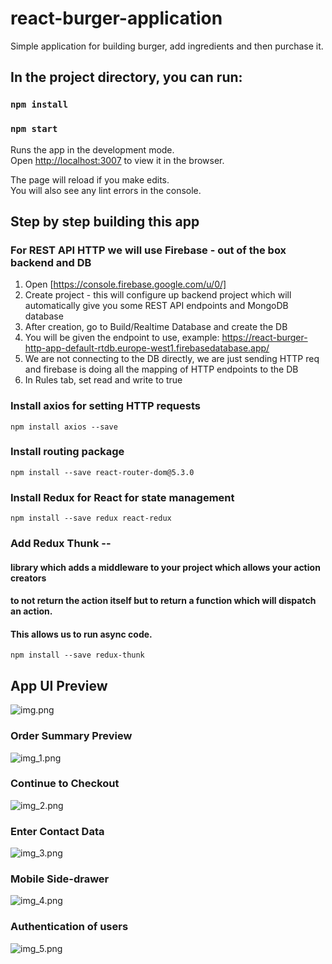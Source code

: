# react-burger-application

Simple application for building burger, add ingredients and then purchase it.

## In the project directory, you can run:

### `npm install`

### `npm start`

Runs the app in the development mode.<br />
Open [http://localhost:3007](http://localhost:3007) to view it in the browser.

The page will reload if you make edits.<br />
You will also see any lint errors in the console.

## Step by step building this app

### For REST API HTTP we will use Firebase - out of the box backend and DB

1. Open [https://console.firebase.google.com/u/0/]
2. Create project - this will configure up backend project which will automatically give you some REST API endpoints
   and MongoDB database
3. After creation, go to Build/Realtime Database and create the DB
4. You will be given the endpoint to use, example: https://react-burger-http-app-default-rtdb.europe-west1.firebasedatabase.app/
5. We are not connecting to the DB directly, we are just sending HTTP req and firebase is doing all the mapping of HTTP
   endpoints to the DB
6. In Rules tab, set read and write to true

### Install axios for setting HTTP requests

`npm install axios --save`

### Install routing package

`npm install --save react-router-dom@5.3.0`

### Install Redux for React for state management

`npm install --save redux react-redux`

### Add Redux Thunk --

#### library which adds a middleware to your project which allows your action creators

#### to not return the action itself but to return a function which will dispatch an action.

#### This allows us to run async code.

`npm install --save redux-thunk`

## App UI Preview

![img.png](img.png)

### Order Summary Preview

![img_1.png](img_1.png)

### Continue to Checkout 

![img_2.png](img_2.png)

### Enter Contact Data

![img_3.png](img_3.png)

### Mobile Side-drawer

![img_4.png](img_4.png)

### Authentication of users
![img_5.png](img_5.png)
